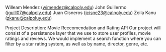 Willeam Mendez (wimendez@calpoly.edu)
John Guillermo (jguill07@calpoly.edu)
Juan Cisneros (jcisne23@calpoly.edu)
Zoila Kanu (zkanu@calpoluy.edu)

Project Description: Movie Reccomendation and Rating API
Our project will consist of a persistence layer that we use to store user profiles, movie ratings and reviews. We would implement 
a search function where you can filter by a star rating system, as well as by name, director, genre, etc.
